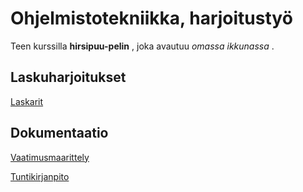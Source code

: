 # Ohjelmistotekniikka, harjoitustyö

Teen kurssilla **hirsipuu-pelin** , joka avautuu *omassa ikkunassa* . 

## Laskuharjoitukset

[Laskarit](laskarit)


## Dokumentaatio
[Vaatimusmaarittely](dokumentaatio/vaatimusmaarittely.md)

[Tuntikirjanpito](dokumentaatio/tuntikirjanpito.md)
